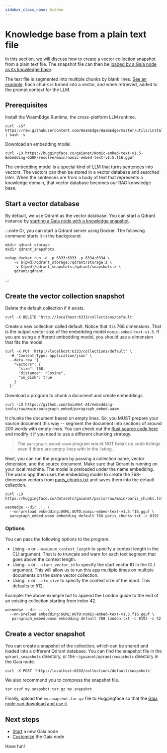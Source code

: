 ```yaml
---
sidebar_class_name: hidden
---
```


# Knowledge base from a plain text file

In this section, we will discuss how to create a vector collection snapshot from a plain text file. The 
snapshot file can then be [loaded by a Gaia node as its knowledge base](../../node-guide/customize#select-a-knowledge-base).

The text file is segmented into multiple chunks by blank lines. [See an example](https://huggingface.co/datasets/gaianet/paris/raw/main/paris_chunks.txt). Each chunk is turned into a vector, and when 
retrieved, added to the prompt context for the LLM.

## Prerequisites

Install the WasmEdge Runtime, the cross-platform LLM runtime.

```
curl -sSf https://raw.githubusercontent.com/WasmEdge/WasmEdge/master/utils/install_v2.sh | bash -s
```

Download an embedding model.

```
curl -LO https://huggingface.co/gaianet/Nomic-embed-text-v1.5-Embedding-GGUF/resolve/main/nomic-embed-text-v1.5.f16.gguf
```

The embedding model is a special kind of LLM that turns sentences into vectors. The vectors can then be stored in a vector database and searched later. When the sentences are from a body of text that represents a knowledge domain, that vector database becomes our RAG knowledge base. 

## Start a vector database

By default, we use Qdrant as the vector database. You can start a Qdrant instance 
by [starting a Gaia node with a knowledge snapshot](../../node-guide/quick-start.md).

:::note
Or, you can start a Qdrant server using Docker. The following command starts it in the background.

```
mkdir qdrant_storage
mkdir qdrant_snapshots

nohup docker run -d -p 6333:6333 -p 6334:6334 \
    -v $(pwd)/qdrant_storage:/qdrant/storage:z \
    -v $(pwd)/qdrant_snapshots:/qdrant/snapshots:z \
    qdrant/qdrant
```
:::

## Create the vector collection snapshot

Delete the default collection if it exists.

```
curl -X DELETE 'http://localhost:6333/collections/default'
```

Create a new collection called default. Notice that it is 768 dimensions. That is the output vector size of the embedding model `nomic-embed-text-v1.5`. If you are using a different embedding model, you should use a dimension that fits the model.

```
curl -X PUT 'http://localhost:6333/collections/default' \
  -H 'Content-Type: application/json' \
  --data-raw '{
    "vectors": {
      "size": 768,
      "distance": "Cosine",
      "on_disk": true
    }
  }'
```

Download a program to chunk a document and create embeddings.

```
curl -LO https://github.com/GaiaNet-AI/embedding-tools/raw/main/paragraph_embed/paragraph_embed.wasm
```

It chunks the document based on empty lines. So, you MUST prepare your source document this way -- segment the document into sections of around 200 words with empty lines. You can check out the [Rust source code here](https://github.com/GaiaNet-AI/embedding-tools/tree/main/paragraph_embed) and modify it if you need to use a different chunking strategy.

> The `paragraph_embed.wasm` program would NOT break up code listings even if there are empty lines with in the listing.

Next, you can run the program by passing a collection name, vector dimension, and the source document. Make sure that Qdrant is running on your local machine. The model is preloaded under the name embedding. The wasm app then uses the embedding model to create the 768-dimension vectors from [paris_chunks.txt](https://huggingface.co/datasets/gaianet/paris/raw/main/paris_chunks.txt) and saves them into the default collection.

```
curl -LO https://huggingface.co/datasets/gaianet/paris/raw/main/paris_chunks.txt

wasmedge --dir .:. \
  --nn-preload embedding:GGML:AUTO:nomic-embed-text-v1.5.f16.gguf \
  paragraph_embed.wasm embedding default 768 paris_chunks.txt -c 8192
```

### Options

You can pass the following options to the program.

* Using `-m` or `--maximum_context_length` to specify a context length in the CLI argument. That is to truncate and warn for each text segment that goes above the context length.
* Using `-s` or `--start_vector_id` to specify the start vector ID in the CLI argument. This will allow us to run this app multiple times on multiple documents on the same vector collection.
* Using `-c` or `--ctx_size` to specify the context size of the input. This defaults to 512.

Example: the above example but to append the London guide to the end of an existing collection starting from index 42.

```
wasmedge --dir .:. \
  --nn-preload embedding:GGML:AUTO:nomic-embed-text-v1.5.f16.gguf \
   paragraph_embed.wasm embedding default 768 london.txt -c 8192 -s 42
```

## Create a vector snapshot

You can create a snapshot of the collection, which can be shared and loaded into a different Qdrant database. You can find the snapshot file in the `qdrant_snapshots` directory, or the `~/gaianet/qdrant/snapshots` directory in the Gaia node.

```
curl -X POST 'http://localhost:6333/collections/default/snapshots'
```

We also recommend you to compress the snapshot file.

```
tar czvf my.snapshot.tar.gz my.snapshot
```

Finally, upload the `my.snapshot.tar.gz` file to Huggingface so that the [Gaia node can download and use it](../../node-guide/customize#select-a-knowledge-base).

## Next steps

* [Start](../../node-guide/quick-start.md) a new Gaia node
* [Customize](../../node-guide/customize.md) the Gaia node

Have fun!
